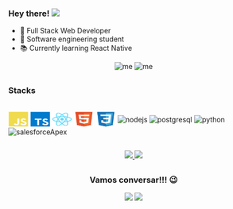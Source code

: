 ### Hey there! <img src="https://raw.githubusercontent.com/MartinHeinz/MartinHeinz/master/wave.gif" width="20px"> 

- 🔭 Full Stack Web Developer
- 🎨 Software engineering student
- 📚 Currently learning React Native 

</div>
 
  <div align="center">
<img  height="60px" alt="me" src="https://s8.gifyu.com/images/ezgif-5-16fb41e7f4.gif">
<img  height="60px" alt="me" src="https://s8.gifyu.com/images/ezgif-5-16fb41e7f4.gif">
</div>
  
  ##
  ### Stacks
  
  <div style="display: inline_block"><br>
  <img align="center" alt="Js" height="30" width="40" src="https://raw.githubusercontent.com/devicons/devicon/master/icons/javascript/javascript-plain.svg">
  <img align="center" alt="Ts" height="30" width="40" src="https://raw.githubusercontent.com/devicons/devicon/master/icons/typescript/typescript-plain.svg">
  <img align="center" alt="React" height="30" width="40" src="https://raw.githubusercontent.com/devicons/devicon/master/icons/react/react-original.svg">
  <img align="center" alt="HTML" height="30" width="40" src="https://raw.githubusercontent.com/devicons/devicon/master/icons/html5/html5-original.svg">
  <img align="center" alt="CSS" height="30" width="40" src="https://raw.githubusercontent.com/devicons/devicon/master/icons/css3/css3-original.svg">
  <img align="center" alt="nodejs" height="40" width="40" src="https://img.icons8.com/fluency/48/000000/node-js.png">
  <img align="center" alt="postgresql" height="40" width="40" src="https://img.icons8.com/color/48/000000/postgreesql.png">
  <img align="center" alt="python" height="40" width="40" src="https://cdn.jsdelivr.net/gh/devicons/devicon/icons/python/python-original.svg">
  <img align="center" alt="salesforceApex" height="40" width="40" src="https://cdn.jsdelivr.net/gh/devicons/devicon@latest/icons/salesforce/salesforce-original.svg">
  
</div>


##

<div align="center">
<a href="https://github.com/jonatasoliveiraa/">
  <img width="40%" src="https://github-readme-stats.vercel.app/api/top-langs/?username=jonatasoliveiraa&layout=compact&langs_count=7&theme=radical"/>
  <img src ="https://github-readme-streak-stats.herokuapp.com?user=jonatasoliveiraa&theme=radical&hide_border=true&background=FFFFFF00">
</a>
  
  
  
  


  ##
  ### Vamos conversar!!! 😉
  <div> 
  <a href="mailto:jonatasoliveiramont@gmail.com?subject=Assunto do e-mail&body=Olá,%20Gostaria%20de%20entrar%20em%20contato."><img src="https://img.shields.io/badge/Gmail-D14836?style=for-the-badge&logo=gmail&logoColor=white" target="_blank"></a>  
  <a href="https://www.linkedin.com/in/jonatas-de-oliveira-monteiro-860153112/" target="_blank"><img src="https://img.shields.io/badge/-LinkedIn-%230077B5?style=for-the-badge&logo=linkedin&logoColor=white" target="_blank"></a>  
</div>
